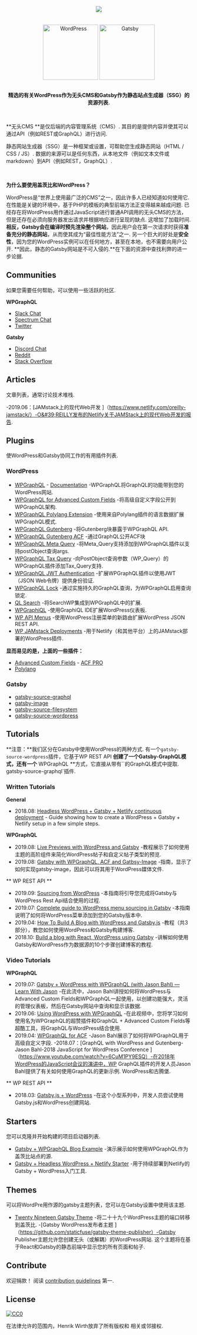 <div class="github-widget" data-repo="henrikwirth/awesome-wordpress-gatsby"></div>
<script async src="https://pagead2.googlesyndication.com/pagead/js/adsbygoogle.js"></script><ins class="adsbygoogle" style="display:block" data-ad-client="ca-pub-6890694312814945" data-ad-slot="5473692530" data-ad-format="auto"  data-full-width-responsive="true"></ins><script>(adsbygoogle = window.adsbygoogle || []).push({});</script>
<div align="center">
  <br /><br />
  <a href="https://awesome.re"><img src="https://awesome.re/badge-flat.svg" /></a>
  <br /><br /><br />
  <a href="https://wordpress.org/"><img width="150" height="150" align="center" src="https://raw.githubusercontent.com/henrikwirth/awesome-wordpress-gatsby/master/media/wordpress-logo.svg?sanitize=true" alt="WordPress"></a>
      <a href="https://www.gatsbyjs.org/"><img width="150" height="150" align="center" src="https://raw.githubusercontent.com/henrikwirth/awesome-wordpress-gatsby/master/media/gatsby-logo.svg?sanitize=true" alt="Gatsby"></a>
  <br /><br />
  <p>
    <b>
      精选的有关WordPress作为无头CMS和Gatsby作为静态站点生成器（SSG）的资源列表.
    </b>
  </p>
  <br />
</div>

 **无头CMS **是仅后端的内容管理系统（CMS）.  其目的是提供内容并使其可以通过API（例如REST或GraphQL）进行访问.

 静态网站生成器（SSG）是一种框架或设置，可帮助您生成静态网站（HTML / CSS / JS）.  数据的来源可以是任何东西，从本地文件（例如文本文件或markdown）到API（例如REST，GraphQL）.

<br />

**为什么要使用盖茨比和WordPress？**

 WordPress是“世界上使用最广泛的CMS”之一，因此许多人已经知道如何使用它.  在性能是关键的环境中，基于PHP的模板的典型前端方法正变得越来越成问题.  已经存在将WordPress用作通过JavaScript进行普通API调用的无头CMS的方法，但是还存在必须向服务器发出请求并根据响应进行呈现的缺点.  这增加了加载时间.  **相反，Gatsby会在编译时预先渲染整个网站**，因此用户会在第一次请求时获得**准备充分的静态网站**，从而使其成为“最佳性能方法”之一.  另一个巨大的好处是**安全性**，因为您的WordPress实例可以在任何地方，甚至在本地，也不需要向用户公开.  **因此，静态的Gatsby网站是不可入侵的.**在下面的资源中查找利弊的进一步论据.

<!-- TOC -->
<!-- /TOC -->

## Communities
如果您需要任何帮助，可以使用一些活跃的社区.

**WPGraphQL**
- [Slack Chat](https://wpgql-slack.herokuapp.com/)
- [Spectrum Chat](https://spectrum.chat/wpgraphql)
- [Twitter](https://twitter.com/wpgraphql)

**Gatsby**
- [Discord Chat](https://gatsby.dev/discord)
- [Reddit](https://www.reddit.com/r/gatsbyjs/)
- [Stack Overflow](https://stackoverflow.com/questions/tagged/gatsby)


## Articles

文章列表，通常讨论技术堆栈.

-2019.06：[JAMstack上的现代Web开发
]（https://www.netlify.com/oreilly-jamstack/）-O&#39;REILLY发布的Netlify关于JAMStack上的现代Web开发的报告.

## Plugins

使WordPress和Gatsby协同工作的有用插件列表.

### WordPress

- [WPGraphQL](https://github.com/wp-graphql/wp-graphql) - [Documentation](https://docs.wpgraphql.com/) -WPGraphQL将GraphQL的功能带到您的WordPress网站.
- [WPGraphQL for Advanced Custom Fields](https://github.com/wp-graphql/wp-graphql-acf) -将高级自定义字段公开到WPGraphQL架构.
- [WPGraphQL Polylang Extension](https://github.com/valu-digital/wp-graphql-polylang) -使用来自Polylang插件的语言数据扩展WPGraphQL模式.
- [WPGraphQL Gutenberg](https://github.com/pristas-peter/wp-graphql-gutenberg) -将Gutenberg块暴露于WPGraphQL API.
- [WPGraphQL Gutenberg ACF](https://github.com/pristas-peter/wp-graphql-gutenberg-acf) -通过GraphQL公开ACF块
- [WPGraphQL Meta Query](https://github.com/wp-graphql/wp-graphql-meta-query) -将Meta_Query支持添加到WPGraphQL插件以支持postObject查询args.
- [WPGraphQL Tax Query](https://github.com/wp-graphql/wp-graphql-tax-query) -向PostObject查询参数（WP_Query）的WPGraphQL插件添加Tax_Query支持.
- [WPGraphQL JWT Authentication](https://github.com/wp-graphql/wp-graphql-jwt-authentication) -扩展WPGraphQL插件以使用JWT（JSON Web令牌）提供身份验证.
- [WPGraphQL Lock](https://github.com/valu-digital/wp-graphql-lock) -通过实施持久的GraphQL查询，为WPGraphQL启用查询锁定.
- [QL Search](https://github.com/funkhaus/ql-search) -将SearchWP集成到WPGraphQL中的扩展.
- [WPGraphiQL](https://github.com/wp-graphql/wp-graphiql) -使用GraphiQL IDE扩展WordPress仪表板.
- [WP API Menus](https://wordpress.org/plugins/wp-api-menus/) -使用WordPress注册菜单的新路由扩展WordPress JSON REST API.
- [WP JAMstack Deployments](https://github.com/crgeary/wp-jamstack-deployments) -用于Netlify（和其他平台）上的JAMstack部署的WordPress插件.


**显而易见的是，上面的一些插件：**

- [Advanced Custom Fields](https://de.wordpress.org/plugins/advanced-custom-fields/) - [ACF PRO](https://www.advancedcustomfields.com/pro/)
- [Polylang](https://de.wordpress.org/plugins/polylang/)


### Gatsby

- [gatsby-source-graphql](https://www.gatsbyjs.org/packages/gatsby-source-graphql)
- [gatsby-image](https://www.gatsbyjs.org/packages/gatsby-image)
- [gatsby-source-filesystem](https://www.gatsbyjs.org/packages/gatsby-source-filesystem)
- [gatsby-source-wordpress](https://www.gatsbyjs.org/packages/gatsby-source-wordpress)

## Tutorials

 **注意：**我们区分在Gatsby中使用WordPress的两种方式.  有一个`gatsby-source-wordpress`插件，它基于WP REST API **创建了一个Gatsby-GraphQL模式，还有一个** WPGraphQL **方式，它直接从带有``的GraphQL模式中提取. gatsby-source-graphql`插件.

### Written Tutorials

**General**

- 2018.08: [Headless WordPress + Gatsby + Netlify continuous deployment](https://justinwhall.com/headless-wordpress-gatsby-netlify-continous-deployment/) - Guide showing how to create a WordPress + Gatsby + Netlify setup in a few simple steps.


**WPGraphQL**
- 2019.08: [Live Previews with WordPress and Gatsby](https://justinwhall.com/live-previews-with-wordpress-gatsby/) -教程展示了如何使用主题的高阶组件来简化WordPress帖子和自定义帖子类型的预览.
- 2019.08: [Gatsby with WPGraphQL, ACF and Gatbsy-Image](https://dev.to/nevernull/gatsby-with-wpgraphql-acf-and-gatbsy-image-72m) -指南，显示了如何实现gatsby-image，因此可以将其用于WordPress媒体文件.


** WP REST API **
- 2019.09: [Sourcing from WordPress](https://www.gatsbyjs.org/docs/sourcing-from-wordpress/) -本指南将引导您完成将Gatsby与WordPress Rest Api结合使用的过程.
- 2019.07: [Complete guide to WordPress menu sourcing in Gatsby](https://dev.to/boussama/complete-guide-to-wordpress-menu-sourcing-in-gatsby-h76) -本指南说明了如何将WordPress菜单添加到您的Gatsby版本中.
- 2019.04: [How To Build A Blog with WordPress and Gatsby.js](https://dev.to/iam_timsmith/how-to-build-a-blog-with-wordpress-and-gatsby-js-part-1-4f9e) -教程（共3部分），教您如何使用WordPress和Gatsby构建博客.
- 2018.10: [Build a blog with React, WordPress using Gatsby](https://medium.com/@mjadav/build-a-blog-with-react-wordpress-using-gatsby-4cdfb6ce2004) -讲解如何使用Gatsby和WordPress作为数据源的10个步骤创建博客的教程.


### Video Tutorials

**WPGraphQL**
- 2019.07: [Gatsby + WordPress with WPGraphQL (with Jason Bahl) — Learn With Jason](https://www.youtube.com/watch?v=DH7I1xRrbxs) -在此流中，Jason Bahl讲授如何将WordPress与Advanced Custom Fields和WPGraphQL一起使用，以创建功能强大，灵活的管理仪表板，然后在Gatsby网站中查询和显示该数据.
- 2019.06: [Using WordPress with WPGraphQL](https://www.youtube.com/watch?v=aqEfEuVWqws) -在此视频中，您将学习如何使用名为WPGraphQL的超赞插件和GraphQL + Advanced Custom Fields等超酷工具，将GraphQL与WordPress结合使用.
- 2019.04: [WPGraphQL for ACF](https://www.youtube.com/watch?v=rIg4MHc8elg) -Jason Bahl展示了如何将WPGraphQL用于高级自定义字段.
-2018.07：[GraphQL with WordPress and Gutenberg-Jason Bahl-2018 JavaScript for WordPress Conference
]（https://www.youtube.com/watch?v=6CuM1PY9ESQ）-在2018年WordPress的JavaScript会议的演讲中，WP GraphQL插件的开发人员Jason Bahl提供了有关如何使用GraphQL的更新示例. WordPress和古腾堡.


** WP REST API **
- 2018.03: [Gatsby.js + WordPress](https://www.youtube.com/watch?v=etii9yp1J6s) -在这个小型系列中，开发人员尝试使用Gatsby.js和WordPress创建网站.


## Starters
您可以克隆并开始构建的项目启动器列表.

- [Gatsby + WPGraphQL Blog Example](https://github.com/wp-graphql/gatsby-wpgraphql-blog-example) -演示展示如何使用WPGraphQL作为盖茨比站点的源.
- [Gatsby + Headless WordPress + Netlify Starter](https://github.com/justinwhall/gatsby-wordpress-netlify-starter) -用于持续部署到Netlify的Gatsby + WordPress入门工具.


## Themes
可以将WordPre用作源的gatsby主题列表，您可以在Gatsby设置中使用该主题.

- [Twenty Nineteen Gatsby Theme](https://github.com/zgordon/twentynineteen-gatsby-theme) -将二十十九个WordPress主题的端口转移到盖茨比.
-[Gatsby WordPress发布者主题
 ]（https://github.com/staticfuse/gatsby-theme-publisher）-Gatsby Publisher主题允许您创建无头（或解耦）的WordPress网站.  这个主题将在基于React和Gatsby的静态前端中显示您的所有页面和帖子.

## Contribute

 欢迎捐款！  阅读 [contribution guidelines](https://github.com/henrikwirth/awesome-wordpress-gatsby/blob/master/contributing.md) 第一.


## License

[![CC0](https://mirrors.creativecommons.org/presskit/buttons/88x31/svg/cc-zero.svg)](https://creativecommons.org/publicdomain/zero/1.0)

在法律允许的范围内，Henrik Wirth放弃了所有版权和
相关或邻接权.

<!--- unicorn --->
